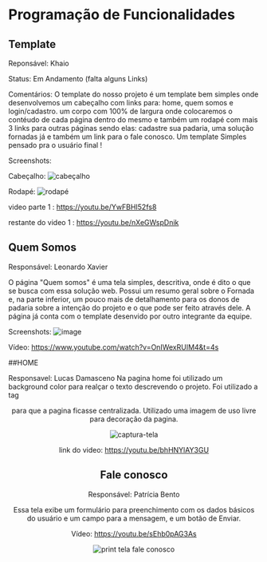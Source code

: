 # Programação de Funcionalidades

## Template 

Reponsável: Khaio

Status: Em Andamento (falta alguns Links)

Comentários: O template do nosso projeto é um template bem simples onde desenvolvemos um cabeçalho com links para: home, quem somos e login/cadastro.
um corpo com 100% de largura onde colocaremos o contéudo de cada página dentro do mesmo e também um rodapé com mais 3 links para outras páginas sendo elas: 
cadastre sua padaria, uma solução fornadas já e também um link para o fale conosco. Um template Simples pensado pra o usuário final !

Screenshots:

Cabeçalho:
![cabeçalho](https://user-images.githubusercontent.com/93228579/168296720-9997b5dd-d826-4541-b77e-434ba4f4e74f.JPG)


Rodapé:
![rodapé](https://user-images.githubusercontent.com/93228579/168296738-12ef61c0-9de6-4cb4-85e9-26dab3360ba1.JPG)

video parte 1 : https://youtu.be/YwFBHI52fs8

restante do video 1 : https://youtu.be/nXeGWspDnik

## Quem Somos

Responsável: Leonardo Xavier

O página "Quem somos" é uma tela simples, descritiva, onde é dito o que se busca com essa solução web. Possui um resumo geral sobre o Fornada e, na parte inferior, um pouco mais de detalhamento para os donos de padaria sobre a intenção do projeto e o que pode ser feito através dele.
A  página já conta com o template desenvido por outro integrante da equipe.

Screenshots:
![image](https://user-images.githubusercontent.com/103225086/168447091-4505c752-8b51-4435-beec-bafb61629910.png)

Vídeo:
https://www.youtube.com/watch?v=OnIWexRUIM4&t=4s



##HOME 

Responsavel: Lucas Damasceno
Na pagina home foi utilizado um background color para realçar o texto descrevendo o projeto. Foi utilizado a tag <center> para que a pagina ficasse centralizada. Utilizado uma imagem de uso livre para decoração da pagina.
  
  ![captura-tela](https://user-images.githubusercontent.com/105467049/168451726-2392415f-5bb4-42b4-b914-f7a7abf189aa.jpg)
  
  link do video: https://youtu.be/bhHNYlAY3GU

  
  
  ## Fale conosco
  
  Responsável: Patrícia Bento
  
  Essa tela exibe um formulário para preenchimento com os dados básicos do usuário e um campo para a mensagem, e um botão de Enviar.
  
  
  Vídeo: https://youtu.be/sEhb0pAG3As
  
  ![print tela fale conosco](https://user-images.githubusercontent.com/100791586/168496183-4ddcc910-6833-4efb-9ebc-34158980ed3e.jpeg)

